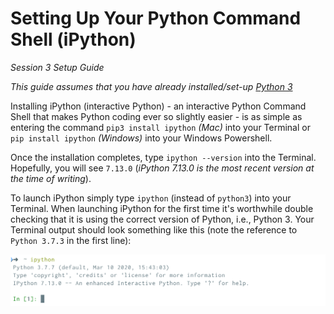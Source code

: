 # Setting Up Your Python Command Shell (iPython)

*Session 3 Setup Guide*

*This guide assumes that you have already installed/set-up [Python 3](/session2/setup_python.md)*

Installing iPython (interactive Python) - an interactive Python Command Shell that makes Python coding ever so slightly easier - is as simple as entering the command ```pip3 install ipython``` *(Mac)* into your Terminal or ```pip install ipython``` *(Windows)* into your Windows Powershell.

Once the installation completes, type ```ipython --version``` into the Terminal. Hopefully, you will see ```7.13.0``` (*iPython 7.13.0 is the most recent version at the time of writing*).

To launch iPython simply type ```ipython``` (instead of ```python3```) into your Terminal. When launching iPython for the first time it's worthwhile double checking that it is using the correct version of Python, i.e., Python 3. Your Terminal output should look something like this (note the reference to ```Python 3.7.3``` in the first line):

![ipythonsetup](../assets/session3/ipythonsetup.png)

